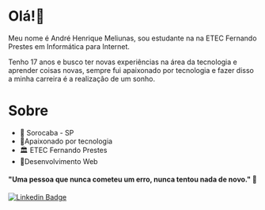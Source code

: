 # Olá!👋

Meu nome é André Henrique Meliunas, sou estudante na na ETEC Fernando Prestes em Informática para Internet. 

Tenho 17 anos e busco ter novas experiências na área da tecnologia e aprender coisas novas,  sempre fui apaixonado por tecnologia e fazer disso a minha carreira é a realização de um sonho.


# Sobre
- 📍 Sorocaba - SP
- 🚀Apaixonado por tecnologia
- 🏛 ETEC Fernando Prestes 
- 🧡Desenvolvimento Web



#### "Uma pessoa que nunca cometeu um erro, nunca tentou nada de novo." 🧠
[![Linkedin Badge](https://img.shields.io/badge/-André%20Meliunas-6633cc?style=flat-square&logo=Linkedin&logoColor=red=https://www.linkedin.com/in/andr%C3%A9-henrique-da-silva-meliunas-401598186/)](https://www.linkedin.com/in/andr%C3%A9-henrique-da-silva-meliunas-401598186/) 
